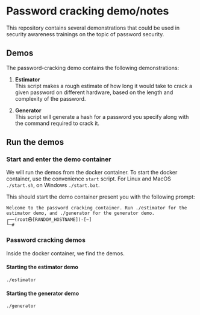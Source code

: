 # Password cracking demo/notes
This repository contains several demonstrations that could be used in security awareness trainings on the topic of password security.

## Demos

The password-cracking demo contains the following demonstrations:

1. **Estimator** <br>
This script makes a rough estimate of how long it would take to crack a given password on different hardware, based on the length and complexity of the password.

1. **Generator** <br>
This script will generate a hash for a password you specify along with the command required to crack it.

<!-- 1. **Offline** <br>
Demos and examples dealing with offline hash cracking using John the Ripper and Hashcat.

1. **Online** <br>
Demos and examples dealing with online brute forcing using Hydra.

1. **Rainbow** <br>
Demos and examples dealing with offline hash cracking using rainbow tables. -->

## Run the demos
### Start and enter the demo container

We will run the demos from the docker container. To start the docker container, use the convenience `start` script. For Linux and MacOS `./start.sh`, on Windows `./start.bat`.

This should start the demo container present you with the following prompt:
```
Welcome to the password cracking container. Run ./estimator for the estimator demo, and ./generator for the generator demo.
┌──(root㉿[RANDOM_HOSTNAME])-[~]
└─# 
```

### Password cracking demos
Inside the docker container, we find the demos. 

#### Starting the estimator demo
```
./estimator
```

#### Starting the generator demo
```
./generator
```

